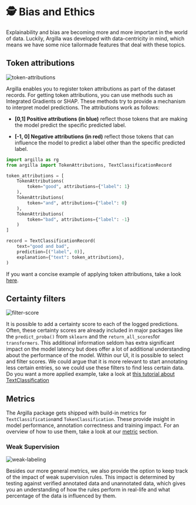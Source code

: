 # 🕵️ Bias and Ethics

Explainability and bias are becoming more and more important in the world of data. Luckily, Argilla was developed with data-centricity in mind, which means we have some nice tailormade features that deal with these topics.

## Token attributions

![token-attributions](../_static/reference/webapp/features-token-attribution.png "Token Attributions")

Argilla enables you to register token attributions as part of the dataset records. For getting token attributions, you can use methods such as Integrated Gradients or SHAP. These methods try to provide a mechanism to interpret model predictions. The attributions work as follows:

* **[0,1] Positive attributions (in blue)** reflect those tokens that are making the model predict the specific predicted label.

* **[-1, 0] Negative attributions (in red)** reflect those tokens that can influence the model to predict a label other than the specific predicted label.

```python
import argilla as rg
from argilla import TokenAttributions, TextClassificationRecord

token_attributions = [
    TokenAttributions(
        token="good", attributions={"label": 1}
    ),
    TokenAttributions(
        token="and", attributions={"label": 0}
    ),
    TokenAttributions(
        token="bad", attributions={"label": -1}
    )
]

record = TextClassificationRecord(
    text="good and bad",
    prediction=[("label", 0)],
    explanation={"text": token_attributions},
)
```

If you want a concise example of applying token attributions, take a look [here](/tutorials/notebooks/monitoring-textclassification-shaptransformersinterpret-explainability).

## Certainty filters

![filter-score](/_static/reference/webapp/features-filter-score.png "Filter Score")

It is possible to add a certainty score to each of the logged predictions. Often, these certainty scores are already included in major packages like the `predict_proba()` from `sklearn` and the `return_all_scores`for `transformers`. This additional information seldom has extra significant impact on the model latency but does offer a lot of additional understanding about the performance of the model. Within our UI, it is possible to select and filter scores. We could argue that it is more relevant to start annotating less certain entries, so we could use these filters to find less certain data. Do you want a more applied example, take a look at [this tutorial about TextClassification](../../tutorials/notebooks/monitoring-textclassification-transformers-explainability.ipynb)


## Metrics
The Argilla package gets shipped with build-in metrics for `TextClassification`and `TokenClassification`. These provide insight in model performance, annotation correctness and training impact. For an overview of how to use them, take a look at our [metric](../features/metrics.ipynb) section.
### Weak Supervision
![weak-labeling](../_static/reference/webapp/features-weak-labelling.png "Weak labeling")

Besides our more general metrics, we also provide the option to keep track of the impact of weak supervision rules. This impact is determined by testing against verified annotated data and unannotated data, which gives you an understanding of how the rules perform in real-life and what percentage of the data is influenced by them.
<!--
### Data Drift and Data Shift

#### Oops! Something is missing.

```{include} /_common/general.md
``` -->
